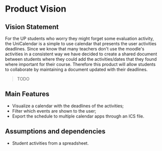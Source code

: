 # Product Vision

## Vision Statement

For the UP students who worry they might forget some evaluation activity, the UniCalendar is a simple to use calendar that presents the user activities deadlines. 
Since we know that many teachers don't use the moodle's activities in a consistent way we have decided to create a shared document between students where they could add the activities/dates that they found where important for their course. Therefore this product will allow students to collaborate by maintaining a document updated with their deadlines.

> TODO

## Main Features

 - Visualize a calendar with the deadlines of the activities;
 - Filter which events are shown to the user;
 - Export the schedule to multiple calendar apps through an ICS file.

## Assumptions and dependencies

- Student activities from a spreadsheet.
